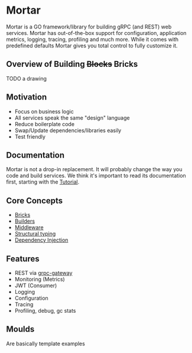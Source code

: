 # Mortar 

Mortar is a GO framework/library for building gRPC (and REST) web services.
Mortar has out-of-the-box support for configuration, application metrics, logging, tracing, profiling and much more.
While it comes with predefined defaults Mortar gives you total control to fully customize it. 

## Overview of Building ~~Blocks~~ Bricks

TODO a drawing

## Motivation

- Focus on business logic
- All services speak the same "design" language
- Reduce boilerplate code
- Swap/Update dependencies/libraries easily
- Test friendly

## Documentation

Mortar is not a drop-in replacement. It will probably change the way you code and build services.
We think it's important to read its documentation first, starting with the [Tutorial](https://github.com/go-masonry/tutorial). 

## Core Concepts

- [Bricks](wiki/bricks.md)
- [Builders](wiki/builder.md)
- [Middleware](wiki/middleware.md)
- [Structural typing](https://en.wikipedia.org/wiki/Structural_type_system)
- [Dependency Injection](https://github.com/uber-go/fx)

## Features

- REST via [grpc-gateway](https://github.com/grpc-ecosystem/grpc-gateway)
- Monitoring (Metrics) 
- JWT (Consumer)
- Logging
- Configuration
- Tracing
- Profiling, debug, gc stats

## Moulds
Are basically template examples